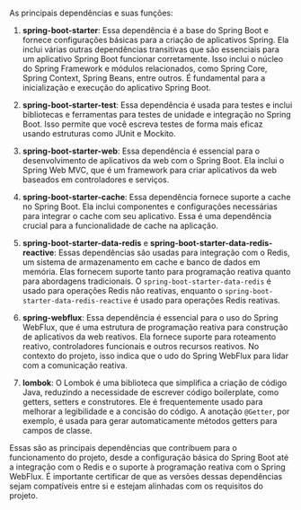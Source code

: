 As principais dependências e suas funções:

1.  **spring-boot-starter**: Essa dependência é a base do Spring Boot e fornece configurações básicas para a criação de aplicativos Spring. Ela inclui várias outras dependências transitivas que são essenciais para um aplicativo Spring Boot funcionar corretamente. Isso inclui o núcleo do Spring Framework e módulos relacionados, como Spring Core, Spring Context, Spring Beans, entre outros. É fundamental para a inicialização e execução do aplicativo Spring Boot.
    
2.  **spring-boot-starter-test**: Essa dependência é usada para testes e inclui bibliotecas e ferramentas para testes de unidade e integração no Spring Boot. Isso permite que você escreva testes de forma mais eficaz usando estruturas como JUnit e Mockito.
    
3.  **spring-boot-starter-web**: Essa dependência é essencial para o desenvolvimento de aplicativos da web com o Spring Boot. Ela inclui o Spring Web MVC, que é um framework para criar aplicativos da web baseados em controladores e serviços.
    
4.  **spring-boot-starter-cache**: Essa dependência fornece suporte a cache no Spring Boot. Ela inclui componentes e configurações necessárias para integrar o cache com seu aplicativo. Essa é uma dependência crucial para a funcionalidade de cache na aplicação.
    
5.  **spring-boot-starter-data-redis** e **spring-boot-starter-data-redis-reactive**: Essas dependências são usadas para integração com o Redis, um sistema de armazenamento em cache e banco de dados em memória. Elas fornecem suporte tanto para programação reativa quanto para abordagens tradicionais. O `spring-boot-starter-data-redis` é usado para operações Redis não reativas, enquanto o `spring-boot-starter-data-redis-reactive` é usado para operações Redis reativas.
    
6.  **spring-webflux**: Essa dependência é essencial para o uso do Spring WebFlux, que é uma estrutura de programação reativa para construção de aplicativos da web reativos. Ela fornece suporte para roteamento reativo, controladores funcionais e outros recursos reativos. No contexto do projeto, isso indica que o udo do Spring WebFlux para lidar com a comunicação reativa.
    
7.  **lombok**: O Lombok é uma biblioteca que simplifica a criação de código Java, reduzindo a necessidade de escrever código boilerplate, como getters, setters e construtores. Ele é frequentemente usado para melhorar a legibilidade e a concisão do código. A anotação `@Getter`, por exemplo, é usada para gerar automaticamente métodos getters para campos de classe.
    

Essas são as principais dependências que contribuem para o funcionamento do projeto, desde a configuração básica do Spring Boot até a integração com o Redis e o suporte à programação reativa com o Spring WebFlux. É importante certificar de que as versões dessas dependências sejam compatíveis entre si e estejam alinhadas com os requisitos do projeto.
